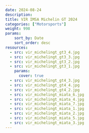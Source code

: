 ```yaml
---
date: 2024-08-24
description: 
title: VIR IMSA Michelin GT 2024
categories: ["Motorsports"]
weight: 998
params:
    sort_by: Date
    sort_order: desc
resources:
  - src: vir_michelingt_gt3_4.jpg
  - src: vir_michelingt_gt3_3.jpg
  - src: vir_michelingt_gt3_2.jpg
  - src: vir_michelingt_gt3_1.jpg
    params:
      cover: true
  - src: vir_michelingt_gt4_3.jpg
  - src: vir_michelingt_gt4_4.jpg
  - src: vir_michelingt_gt4_2.jpg
  - src: vir_michelingt_miata_6.jpg
  - src: vir_michelingt_miata_4.jpg
  - src: vir_michelingt_miata_7.jpg
  - src: vir_michelingt_miata_1.jpg
  - src: vir_michelingt_miata_2.jpg
  - src: vir_michelingt_miata_5.jpg
  - src: vir_michelingt_miata_3.jpg
---
```



